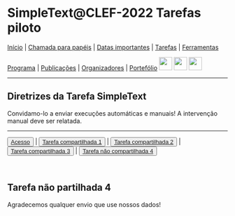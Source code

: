 # SimpleText@CLEF-2022 Tarefas piloto

[Início](./) | [Chamada para papéis](./CFP) | [Datas importantes](./dates) | [Tarefas](./tasks) | [Ferramentas](./tools)

[Programa](./program) | [Publicações](./publications) | [Organizadores](./organisers) | [Portefólio](./portefolio) 
[<img src="https://github.com/simpletext-madics/2021/blob/main/clef/FR.png?raw=true" width="30">](../fr/CFP) [<img src="https://upload.wikimedia.org/wikipedia/commons/f/f2/Flag_of_Great_Britain_%281707–1800%29.svg?raw=true" width="30">](../en/CFP)  [<img src="https://icons.iconarchive.com/icons/wikipedia/flags/128/PT-Portugal-Flag-icon.png?raw=true" width="30">](../pt/CFP)



---

## Diretrizes da Tarefa SimpleText

Convidamo-lo a enviar execuções automáticas e manuais! A intervenção manual deve ser relatada.

---

<button>[Acesso](./tasks)</button> | <button>[Tarefa compartilhada 1](./task1)</button> | <button>[Tarefa compartilhada 2](./task2)</button> | <button>[Tarefa compartilhada 3](./task3)</button> | <button>[Tarefa não compartilhada 4](./task4)</button>

<br>

## Tarefa não partilhada 4

Agradecemos qualquer envio que use nossos dados!
